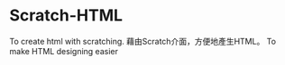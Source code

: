# Scratch-HTML
To create html with scratching.
藉由Scratch介面，方便地產生HTML。
To make HTML designing easier
